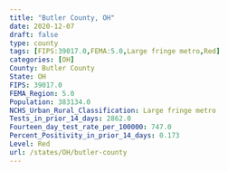 ```yaml
---
title: "Butler County, OH"
date: 2020-12-07
draft: false
type: county
tags: [FIPS:39017.0,FEMA:5.0,Large fringe metro,Red]
categories: [OH]
County: Butler County
State: OH
FIPS: 39017.0
FEMA_Region: 5.0
Population: 383134.0
NCHS_Urban_Rural_Classification: Large fringe metro
Tests_in_prior_14_days: 2862.0
Fourteen_day_test_rate_per_100000: 747.0
Percent_Positivity_in_prior_14_days: 0.173
Level: Red
url: /states/OH/butler-county
---
```



